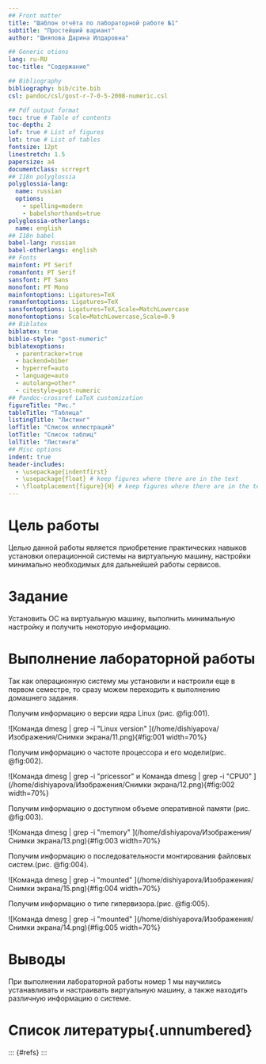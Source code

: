 ```yaml
---
## Front matter
title: "Шаблон отчёта по лабораторной работе №1"
subtitle: "Простейший вариант"
author: "Шияпова Дарина Илдаровна"

## Generic otions
lang: ru-RU
toc-title: "Содержание"

## Bibliography
bibliography: bib/cite.bib
csl: pandoc/csl/gost-r-7-0-5-2008-numeric.csl

## Pdf output format
toc: true # Table of contents
toc-depth: 2
lof: true # List of figures
lot: true # List of tables
fontsize: 12pt
linestretch: 1.5
papersize: a4
documentclass: scrreprt
## I18n polyglossia
polyglossia-lang:
  name: russian
  options:
	- spelling=modern
	- babelshorthands=true
polyglossia-otherlangs:
  name: english
## I18n babel
babel-lang: russian
babel-otherlangs: english
## Fonts
mainfont: PT Serif
romanfont: PT Serif
sansfont: PT Sans
monofont: PT Mono
mainfontoptions: Ligatures=TeX
romanfontoptions: Ligatures=TeX
sansfontoptions: Ligatures=TeX,Scale=MatchLowercase
monofontoptions: Scale=MatchLowercase,Scale=0.9
## Biblatex
biblatex: true
biblio-style: "gost-numeric"
biblatexoptions:
  - parentracker=true
  - backend=biber
  - hyperref=auto
  - language=auto
  - autolang=other*
  - citestyle=gost-numeric
## Pandoc-crossref LaTeX customization
figureTitle: "Рис."
tableTitle: "Таблица"
listingTitle: "Листинг"
lofTitle: "Список иллюстраций"
lotTitle: "Список таблиц"
lolTitle: "Листинги"
## Misc options
indent: true
header-includes:
  - \usepackage{indentfirst}
  - \usepackage{float} # keep figures where there are in the text
  - \floatplacement{figure}{H} # keep figures where there are in the text
---
```


# Цель работы

Целью данной работы является приобретение практических навыков установки операционной системы на виртуальную машину, настройки минимально необходимых для дальнейшей работы сервисов.

# Задание

Установить ОС на виртуальную машину, выполнить минимальную настройку и получить некоторую информацию.  


# Выполнение лабораторной работы

Так как операционную систему мы установили и настроили еще в первом семестре, то сразу можем переходить к выполнению домашнего задания.

Получим информацию о версии ядра Linux (рис. @fig:001).

![Команда dmesg | grep -i "Linux version" ](/home/dishiyapova/Изображения/Снимки экрана/11.png){#fig:001 width=70%}

Получим информацию о частоте процессора  и его модели(рис. @fig:002).

![Команда dmesg | grep -i "pricessor" и  Команда dmesg | grep -i "CPU0"  ](/home/dishiyapova/Изображения/Снимки экрана/12.png){#fig:002 width=70%}

Получим информацию о доступном объеме оперативной памяти (рис. @fig:003).

![Команда dmesg | grep -i "memory" ](/home/dishiyapova/Изображения/Снимки экрана/13.png){#fig:003 width=70%}

Получим информацию о последовательности монтирования файловых систем.(рис. @fig:004).

![Команда dmesg | grep -i "mounted" ](/home/dishiyapova/Изображения/Снимки экрана/15.png){#fig:004 width=70%}

Получим информацию о типе гипервизора.(рис. @fig:005).

![Команда dmesg | grep -i "mounted" ](/home/dishiyapova/Изображения/Снимки экрана/14.png){#fig:005 width=70%}


# Выводы

При выполнении лабораторной работы номер 1 мы научились устанавливать и настраивать виртуальную машину, а также находить различную информацию о системе.

# Список литературы{.unnumbered}

::: {#refs}
:::
